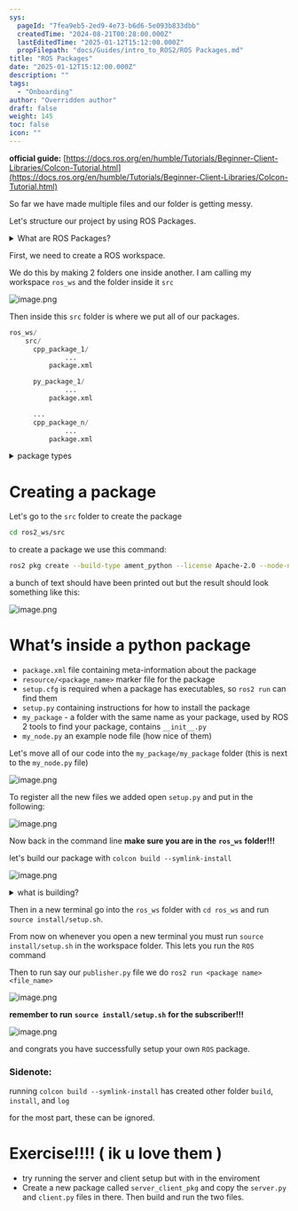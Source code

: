 ```yaml
---
sys:
  pageId: "7fea9eb5-2ed9-4e73-b6d6-5e093b833dbb"
  createdTime: "2024-08-21T00:28:00.000Z"
  lastEditedTime: "2025-01-12T15:12:00.000Z"
  propFilepath: "docs/Guides/intro_to_ROS2/ROS Packages.md"
title: "ROS Packages"
date: "2025-01-12T15:12:00.000Z"
description: ""
tags:
  - "Onboarding"
author: "Overridden author"
draft: false
weight: 145
toc: false
icon: ""
---
```


**official guide:** [https://docs.ros.org/en/humble/Tutorials/Beginner-Client-Libraries/Colcon-Tutorial.html](https://docs.ros.org/en/humble/Tutorials/Beginner-Client-Libraries/Colcon-Tutorial.html)

So far we have made multiple files and our folder is getting messy.

Let's structure our project by using ROS Packages.

<details>

<summary>What are ROS Packages?</summary>

ROS Packages are, as the name implies, packages of code that are highly sharable between ROS developers.

They consist of a folder, `package.xml` file, and source code

```python
      cpp_package_1/
		      ... imagine much code files here ..
          package.xml
```

</details>

First, we need to create a ROS workspace.

We do this by making 2 folders one inside another. I am calling my workspace `ros_ws` and the folder inside it `src`

![image.png](https://prod-files-secure.s3.us-west-2.amazonaws.com/d518164a-d88e-44d1-a4ee-3adb3bd8bce0/70706947-fd18-4537-a67b-e12946812d31/image.png?X-Amz-Algorithm=AWS4-HMAC-SHA256&X-Amz-Content-Sha256=UNSIGNED-PAYLOAD&X-Amz-Credential=ASIAZI2LB466XSHSENLK%2F20250309%2Fus-west-2%2Fs3%2Faws4_request&X-Amz-Date=20250309T090135Z&X-Amz-Expires=3600&X-Amz-Security-Token=IQoJb3JpZ2luX2VjECcaCXVzLXdlc3QtMiJHMEUCIC0zmIkGmxHdeD49vidRxOsPWS8MWLtizCUZxz3yBInZAiEAz4uU%2FAEaCxtJYwkweyH60Kn4lE2jkhTUhmd1xaRu%2F1sq%2FwMIcBAAGgw2Mzc0MjMxODM4MDUiDB9cpTIOS2F5SIeoSircAxwrLmIQWETvWw3jf%2Fogl8Z2UHbWZMfj6yfLA1JI%2FH6BsGGVG5cLGmpEa8WdP06rMzeag2FCp2OC1IdkYQ9fI3zSl%2Fp7ysf7qYslrHg8eDFwoW7k5legCXdw4XdVf%2Bi7B%2Fac0XRjOlekHvcbnjbS8YTYU25V7Xnj2lDuLmr8%2F4fXb1y6hkgwkTuBcMV1CkQy2j6YmdBX5i%2Bv%2BlDE9FzWpUe81VRzzKPYChHhHuIlfKCcuj5h0cNVCoemMSHam7h7NGzISnURvVCAtj%2FKZIsOU0cGXfhsdZb7C8a5ARW1N3rdoTD8zN1Kujr5TN0g4dtZohSHC7%2FBhWSG3mOAcRb9eqGyXLn8xdg53ga%2F6z0RaQ8toiCKcZXOi9B4nkzOs6aPL9ZpuhKtZVHCBxYnIhBMoGD7H3xGMCy3%2BYcvW9BdL80wN6d6My8D7NaYA%2BHRJoylF%2B6NOtq6xBvTwg1R9ZTIpZT1FmA3mb%2Fe8jMx00dfkD7nIh2onbo0TZUGOWYY8bPDclpuZ2UfX6tCqsrI35kdOTa6jz5i19Rd8mtrmm7LIOxKFax%2Fs0oLoQO%2FDqPIlmZ9l4piYnx2xoXo06p0hzfPBmooLWUjdMFLtPv7ErlZnsQ2X1cbaKom%2F7aODjnXMIzrtL4GOqUBa3Su4pgmrYR0gKGRN1%2B7TEjTWS4AqjiCothzcxud%2F%2BJfCUw7MYhc0J3grA8ABdP4GbZWMtAR9yj2%2B125VMMcekKj%2FvjMxR8sFYHpz93%2BtF7qYfsuSBj4dd%2FMN5OScbbWn1E1bK7JGAVx3KSH1TEK3GsvgxwbPgDL%2FgW1ph0Tk8mWxialtsBD6MphkeLAZ5w0nsULkRlOolpq0ldAw0Hi3bV3Poht&X-Amz-Signature=4c2e7c25075e6cb96c80e3aa3bad2bb7cc25efe499ba3319357c6a4eb44d2248&X-Amz-SignedHeaders=host&x-id=GetObject)

Then inside this `src` folder is where we put all of our packages.

```python
ros_ws/
    src/
      cpp_package_1/
		      ...
          package.xml

      py_package_1/
		      ...
          package.xml

      ...
      cpp_package_n/
		      ...
          package.xml

```

<details>

<summary>package types</summary>

packages can be either `C++` or python.

the intern file structure is different for each but for this guide we will stick to creating python packages

</details>

# Creating a package

Let's go to the `src` folder to create the package

```bash
cd ros2_ws/src
```

to create a package we use this command:

```bash
ros2 pkg create --build-type ament_python --license Apache-2.0 --node-name my_node my_package
```

a bunch of text should have been printed out but the result should look something like this:

![image.png](https://prod-files-secure.s3.us-west-2.amazonaws.com/d518164a-d88e-44d1-a4ee-3adb3bd8bce0/e6cf1e3f-8512-4a3e-b131-079f800bf3e8/image.png?X-Amz-Algorithm=AWS4-HMAC-SHA256&X-Amz-Content-Sha256=UNSIGNED-PAYLOAD&X-Amz-Credential=ASIAZI2LB466XSHSENLK%2F20250309%2Fus-west-2%2Fs3%2Faws4_request&X-Amz-Date=20250309T090135Z&X-Amz-Expires=3600&X-Amz-Security-Token=IQoJb3JpZ2luX2VjECcaCXVzLXdlc3QtMiJHMEUCIC0zmIkGmxHdeD49vidRxOsPWS8MWLtizCUZxz3yBInZAiEAz4uU%2FAEaCxtJYwkweyH60Kn4lE2jkhTUhmd1xaRu%2F1sq%2FwMIcBAAGgw2Mzc0MjMxODM4MDUiDB9cpTIOS2F5SIeoSircAxwrLmIQWETvWw3jf%2Fogl8Z2UHbWZMfj6yfLA1JI%2FH6BsGGVG5cLGmpEa8WdP06rMzeag2FCp2OC1IdkYQ9fI3zSl%2Fp7ysf7qYslrHg8eDFwoW7k5legCXdw4XdVf%2Bi7B%2Fac0XRjOlekHvcbnjbS8YTYU25V7Xnj2lDuLmr8%2F4fXb1y6hkgwkTuBcMV1CkQy2j6YmdBX5i%2Bv%2BlDE9FzWpUe81VRzzKPYChHhHuIlfKCcuj5h0cNVCoemMSHam7h7NGzISnURvVCAtj%2FKZIsOU0cGXfhsdZb7C8a5ARW1N3rdoTD8zN1Kujr5TN0g4dtZohSHC7%2FBhWSG3mOAcRb9eqGyXLn8xdg53ga%2F6z0RaQ8toiCKcZXOi9B4nkzOs6aPL9ZpuhKtZVHCBxYnIhBMoGD7H3xGMCy3%2BYcvW9BdL80wN6d6My8D7NaYA%2BHRJoylF%2B6NOtq6xBvTwg1R9ZTIpZT1FmA3mb%2Fe8jMx00dfkD7nIh2onbo0TZUGOWYY8bPDclpuZ2UfX6tCqsrI35kdOTa6jz5i19Rd8mtrmm7LIOxKFax%2Fs0oLoQO%2FDqPIlmZ9l4piYnx2xoXo06p0hzfPBmooLWUjdMFLtPv7ErlZnsQ2X1cbaKom%2F7aODjnXMIzrtL4GOqUBa3Su4pgmrYR0gKGRN1%2B7TEjTWS4AqjiCothzcxud%2F%2BJfCUw7MYhc0J3grA8ABdP4GbZWMtAR9yj2%2B125VMMcekKj%2FvjMxR8sFYHpz93%2BtF7qYfsuSBj4dd%2FMN5OScbbWn1E1bK7JGAVx3KSH1TEK3GsvgxwbPgDL%2FgW1ph0Tk8mWxialtsBD6MphkeLAZ5w0nsULkRlOolpq0ldAw0Hi3bV3Poht&X-Amz-Signature=d6b24ed3d3399852e45f9a1ae23639c383b4d4c6ee316aef0f509bb2dcef80c2&X-Amz-SignedHeaders=host&x-id=GetObject)

# What’s inside a python package

- `package.xml` file containing meta-information about the package
- `resource/<package_name>` marker file for the package
- `setup.cfg` is required when a package has executables, so `ros2 run` can find them
- `setup.py` containing instructions for how to install the package
- `my_package` - a folder with the same name as your package, used by ROS 2 tools to find your package, contains `__init__.py`
- `my_node.py` an example node file (how nice of them)

Let's move all of our code into the `my_package/my_package` folder (this is next to the `my_node.py` file)

![image.png](https://prod-files-secure.s3.us-west-2.amazonaws.com/d518164a-d88e-44d1-a4ee-3adb3bd8bce0/9ce58f11-0da9-4d3e-b86d-506a9685d378/image.png?X-Amz-Algorithm=AWS4-HMAC-SHA256&X-Amz-Content-Sha256=UNSIGNED-PAYLOAD&X-Amz-Credential=ASIAZI2LB466XSHSENLK%2F20250309%2Fus-west-2%2Fs3%2Faws4_request&X-Amz-Date=20250309T090135Z&X-Amz-Expires=3600&X-Amz-Security-Token=IQoJb3JpZ2luX2VjECcaCXVzLXdlc3QtMiJHMEUCIC0zmIkGmxHdeD49vidRxOsPWS8MWLtizCUZxz3yBInZAiEAz4uU%2FAEaCxtJYwkweyH60Kn4lE2jkhTUhmd1xaRu%2F1sq%2FwMIcBAAGgw2Mzc0MjMxODM4MDUiDB9cpTIOS2F5SIeoSircAxwrLmIQWETvWw3jf%2Fogl8Z2UHbWZMfj6yfLA1JI%2FH6BsGGVG5cLGmpEa8WdP06rMzeag2FCp2OC1IdkYQ9fI3zSl%2Fp7ysf7qYslrHg8eDFwoW7k5legCXdw4XdVf%2Bi7B%2Fac0XRjOlekHvcbnjbS8YTYU25V7Xnj2lDuLmr8%2F4fXb1y6hkgwkTuBcMV1CkQy2j6YmdBX5i%2Bv%2BlDE9FzWpUe81VRzzKPYChHhHuIlfKCcuj5h0cNVCoemMSHam7h7NGzISnURvVCAtj%2FKZIsOU0cGXfhsdZb7C8a5ARW1N3rdoTD8zN1Kujr5TN0g4dtZohSHC7%2FBhWSG3mOAcRb9eqGyXLn8xdg53ga%2F6z0RaQ8toiCKcZXOi9B4nkzOs6aPL9ZpuhKtZVHCBxYnIhBMoGD7H3xGMCy3%2BYcvW9BdL80wN6d6My8D7NaYA%2BHRJoylF%2B6NOtq6xBvTwg1R9ZTIpZT1FmA3mb%2Fe8jMx00dfkD7nIh2onbo0TZUGOWYY8bPDclpuZ2UfX6tCqsrI35kdOTa6jz5i19Rd8mtrmm7LIOxKFax%2Fs0oLoQO%2FDqPIlmZ9l4piYnx2xoXo06p0hzfPBmooLWUjdMFLtPv7ErlZnsQ2X1cbaKom%2F7aODjnXMIzrtL4GOqUBa3Su4pgmrYR0gKGRN1%2B7TEjTWS4AqjiCothzcxud%2F%2BJfCUw7MYhc0J3grA8ABdP4GbZWMtAR9yj2%2B125VMMcekKj%2FvjMxR8sFYHpz93%2BtF7qYfsuSBj4dd%2FMN5OScbbWn1E1bK7JGAVx3KSH1TEK3GsvgxwbPgDL%2FgW1ph0Tk8mWxialtsBD6MphkeLAZ5w0nsULkRlOolpq0ldAw0Hi3bV3Poht&X-Amz-Signature=5dd9dc6170095af9caedcbb34d0632d721197754d72dcd3ccd20b5310f7c9c0f&X-Amz-SignedHeaders=host&x-id=GetObject)

To register all the new files we added open `setup.py` and put in the following:

![image.png](https://prod-files-secure.s3.us-west-2.amazonaws.com/d518164a-d88e-44d1-a4ee-3adb3bd8bce0/1cd7c262-4cae-4496-9d75-c178537d24a2/image.png?X-Amz-Algorithm=AWS4-HMAC-SHA256&X-Amz-Content-Sha256=UNSIGNED-PAYLOAD&X-Amz-Credential=ASIAZI2LB466XSHSENLK%2F20250309%2Fus-west-2%2Fs3%2Faws4_request&X-Amz-Date=20250309T090135Z&X-Amz-Expires=3600&X-Amz-Security-Token=IQoJb3JpZ2luX2VjECcaCXVzLXdlc3QtMiJHMEUCIC0zmIkGmxHdeD49vidRxOsPWS8MWLtizCUZxz3yBInZAiEAz4uU%2FAEaCxtJYwkweyH60Kn4lE2jkhTUhmd1xaRu%2F1sq%2FwMIcBAAGgw2Mzc0MjMxODM4MDUiDB9cpTIOS2F5SIeoSircAxwrLmIQWETvWw3jf%2Fogl8Z2UHbWZMfj6yfLA1JI%2FH6BsGGVG5cLGmpEa8WdP06rMzeag2FCp2OC1IdkYQ9fI3zSl%2Fp7ysf7qYslrHg8eDFwoW7k5legCXdw4XdVf%2Bi7B%2Fac0XRjOlekHvcbnjbS8YTYU25V7Xnj2lDuLmr8%2F4fXb1y6hkgwkTuBcMV1CkQy2j6YmdBX5i%2Bv%2BlDE9FzWpUe81VRzzKPYChHhHuIlfKCcuj5h0cNVCoemMSHam7h7NGzISnURvVCAtj%2FKZIsOU0cGXfhsdZb7C8a5ARW1N3rdoTD8zN1Kujr5TN0g4dtZohSHC7%2FBhWSG3mOAcRb9eqGyXLn8xdg53ga%2F6z0RaQ8toiCKcZXOi9B4nkzOs6aPL9ZpuhKtZVHCBxYnIhBMoGD7H3xGMCy3%2BYcvW9BdL80wN6d6My8D7NaYA%2BHRJoylF%2B6NOtq6xBvTwg1R9ZTIpZT1FmA3mb%2Fe8jMx00dfkD7nIh2onbo0TZUGOWYY8bPDclpuZ2UfX6tCqsrI35kdOTa6jz5i19Rd8mtrmm7LIOxKFax%2Fs0oLoQO%2FDqPIlmZ9l4piYnx2xoXo06p0hzfPBmooLWUjdMFLtPv7ErlZnsQ2X1cbaKom%2F7aODjnXMIzrtL4GOqUBa3Su4pgmrYR0gKGRN1%2B7TEjTWS4AqjiCothzcxud%2F%2BJfCUw7MYhc0J3grA8ABdP4GbZWMtAR9yj2%2B125VMMcekKj%2FvjMxR8sFYHpz93%2BtF7qYfsuSBj4dd%2FMN5OScbbWn1E1bK7JGAVx3KSH1TEK3GsvgxwbPgDL%2FgW1ph0Tk8mWxialtsBD6MphkeLAZ5w0nsULkRlOolpq0ldAw0Hi3bV3Poht&X-Amz-Signature=d2860945d5642dd80962056677a71fd55b67b2574732f5264e0457e27ae8f8a9&X-Amz-SignedHeaders=host&x-id=GetObject)

Now back in the command line **make sure you are in the** **`ros_ws`** **folder!!!**

let's build our package with `colcon build --symlink-install`

![image.png](https://prod-files-secure.s3.us-west-2.amazonaws.com/d518164a-d88e-44d1-a4ee-3adb3bd8bce0/2f2a0d27-b173-48fd-b189-5f5c0ce65619/image.png?X-Amz-Algorithm=AWS4-HMAC-SHA256&X-Amz-Content-Sha256=UNSIGNED-PAYLOAD&X-Amz-Credential=ASIAZI2LB466XSHSENLK%2F20250309%2Fus-west-2%2Fs3%2Faws4_request&X-Amz-Date=20250309T090135Z&X-Amz-Expires=3600&X-Amz-Security-Token=IQoJb3JpZ2luX2VjECcaCXVzLXdlc3QtMiJHMEUCIC0zmIkGmxHdeD49vidRxOsPWS8MWLtizCUZxz3yBInZAiEAz4uU%2FAEaCxtJYwkweyH60Kn4lE2jkhTUhmd1xaRu%2F1sq%2FwMIcBAAGgw2Mzc0MjMxODM4MDUiDB9cpTIOS2F5SIeoSircAxwrLmIQWETvWw3jf%2Fogl8Z2UHbWZMfj6yfLA1JI%2FH6BsGGVG5cLGmpEa8WdP06rMzeag2FCp2OC1IdkYQ9fI3zSl%2Fp7ysf7qYslrHg8eDFwoW7k5legCXdw4XdVf%2Bi7B%2Fac0XRjOlekHvcbnjbS8YTYU25V7Xnj2lDuLmr8%2F4fXb1y6hkgwkTuBcMV1CkQy2j6YmdBX5i%2Bv%2BlDE9FzWpUe81VRzzKPYChHhHuIlfKCcuj5h0cNVCoemMSHam7h7NGzISnURvVCAtj%2FKZIsOU0cGXfhsdZb7C8a5ARW1N3rdoTD8zN1Kujr5TN0g4dtZohSHC7%2FBhWSG3mOAcRb9eqGyXLn8xdg53ga%2F6z0RaQ8toiCKcZXOi9B4nkzOs6aPL9ZpuhKtZVHCBxYnIhBMoGD7H3xGMCy3%2BYcvW9BdL80wN6d6My8D7NaYA%2BHRJoylF%2B6NOtq6xBvTwg1R9ZTIpZT1FmA3mb%2Fe8jMx00dfkD7nIh2onbo0TZUGOWYY8bPDclpuZ2UfX6tCqsrI35kdOTa6jz5i19Rd8mtrmm7LIOxKFax%2Fs0oLoQO%2FDqPIlmZ9l4piYnx2xoXo06p0hzfPBmooLWUjdMFLtPv7ErlZnsQ2X1cbaKom%2F7aODjnXMIzrtL4GOqUBa3Su4pgmrYR0gKGRN1%2B7TEjTWS4AqjiCothzcxud%2F%2BJfCUw7MYhc0J3grA8ABdP4GbZWMtAR9yj2%2B125VMMcekKj%2FvjMxR8sFYHpz93%2BtF7qYfsuSBj4dd%2FMN5OScbbWn1E1bK7JGAVx3KSH1TEK3GsvgxwbPgDL%2FgW1ph0Tk8mWxialtsBD6MphkeLAZ5w0nsULkRlOolpq0ldAw0Hi3bV3Poht&X-Amz-Signature=9eb7b9b84fb9726b16dba114bd4630f4b4d262db2489f63bc6449341b87d40c7&X-Amz-SignedHeaders=host&x-id=GetObject)

<details>

<summary>what is building?</summary>

if you are a CS major at Rose-Hulman you will learn the answer to this in CSSE132

but TLDR; is it combines all the code files into one program that can be run easily 

</details>

Then in a new terminal go into the `ros_ws` folder with `cd ros_ws` and run `source install/setup.sh`. 

From now on whenever you open a new terminal you must run `source install/setup.sh` in the workspace folder. This lets you run the `ROS` command

Then to run say our `publisher.py` file we do `ros2 run <package name> <file_name>`

![image.png](https://prod-files-secure.s3.us-west-2.amazonaws.com/d518164a-d88e-44d1-a4ee-3adb3bd8bce0/4f4b1219-3a44-4632-aa0a-ce3471699f59/image.png?X-Amz-Algorithm=AWS4-HMAC-SHA256&X-Amz-Content-Sha256=UNSIGNED-PAYLOAD&X-Amz-Credential=ASIAZI2LB466XSHSENLK%2F20250309%2Fus-west-2%2Fs3%2Faws4_request&X-Amz-Date=20250309T090135Z&X-Amz-Expires=3600&X-Amz-Security-Token=IQoJb3JpZ2luX2VjECcaCXVzLXdlc3QtMiJHMEUCIC0zmIkGmxHdeD49vidRxOsPWS8MWLtizCUZxz3yBInZAiEAz4uU%2FAEaCxtJYwkweyH60Kn4lE2jkhTUhmd1xaRu%2F1sq%2FwMIcBAAGgw2Mzc0MjMxODM4MDUiDB9cpTIOS2F5SIeoSircAxwrLmIQWETvWw3jf%2Fogl8Z2UHbWZMfj6yfLA1JI%2FH6BsGGVG5cLGmpEa8WdP06rMzeag2FCp2OC1IdkYQ9fI3zSl%2Fp7ysf7qYslrHg8eDFwoW7k5legCXdw4XdVf%2Bi7B%2Fac0XRjOlekHvcbnjbS8YTYU25V7Xnj2lDuLmr8%2F4fXb1y6hkgwkTuBcMV1CkQy2j6YmdBX5i%2Bv%2BlDE9FzWpUe81VRzzKPYChHhHuIlfKCcuj5h0cNVCoemMSHam7h7NGzISnURvVCAtj%2FKZIsOU0cGXfhsdZb7C8a5ARW1N3rdoTD8zN1Kujr5TN0g4dtZohSHC7%2FBhWSG3mOAcRb9eqGyXLn8xdg53ga%2F6z0RaQ8toiCKcZXOi9B4nkzOs6aPL9ZpuhKtZVHCBxYnIhBMoGD7H3xGMCy3%2BYcvW9BdL80wN6d6My8D7NaYA%2BHRJoylF%2B6NOtq6xBvTwg1R9ZTIpZT1FmA3mb%2Fe8jMx00dfkD7nIh2onbo0TZUGOWYY8bPDclpuZ2UfX6tCqsrI35kdOTa6jz5i19Rd8mtrmm7LIOxKFax%2Fs0oLoQO%2FDqPIlmZ9l4piYnx2xoXo06p0hzfPBmooLWUjdMFLtPv7ErlZnsQ2X1cbaKom%2F7aODjnXMIzrtL4GOqUBa3Su4pgmrYR0gKGRN1%2B7TEjTWS4AqjiCothzcxud%2F%2BJfCUw7MYhc0J3grA8ABdP4GbZWMtAR9yj2%2B125VMMcekKj%2FvjMxR8sFYHpz93%2BtF7qYfsuSBj4dd%2FMN5OScbbWn1E1bK7JGAVx3KSH1TEK3GsvgxwbPgDL%2FgW1ph0Tk8mWxialtsBD6MphkeLAZ5w0nsULkRlOolpq0ldAw0Hi3bV3Poht&X-Amz-Signature=866ab62caf59990d8597c7c542753ae89288deefc3f77067697ef9319a85070b&X-Amz-SignedHeaders=host&x-id=GetObject)

**remember to run** **`source install/setup.sh`** **for the subscriber!!!**

![image.png](https://prod-files-secure.s3.us-west-2.amazonaws.com/d518164a-d88e-44d1-a4ee-3adb3bd8bce0/02121119-dad4-49ec-8356-c956108b4243/image.png?X-Amz-Algorithm=AWS4-HMAC-SHA256&X-Amz-Content-Sha256=UNSIGNED-PAYLOAD&X-Amz-Credential=ASIAZI2LB466XSHSENLK%2F20250309%2Fus-west-2%2Fs3%2Faws4_request&X-Amz-Date=20250309T090135Z&X-Amz-Expires=3600&X-Amz-Security-Token=IQoJb3JpZ2luX2VjECcaCXVzLXdlc3QtMiJHMEUCIC0zmIkGmxHdeD49vidRxOsPWS8MWLtizCUZxz3yBInZAiEAz4uU%2FAEaCxtJYwkweyH60Kn4lE2jkhTUhmd1xaRu%2F1sq%2FwMIcBAAGgw2Mzc0MjMxODM4MDUiDB9cpTIOS2F5SIeoSircAxwrLmIQWETvWw3jf%2Fogl8Z2UHbWZMfj6yfLA1JI%2FH6BsGGVG5cLGmpEa8WdP06rMzeag2FCp2OC1IdkYQ9fI3zSl%2Fp7ysf7qYslrHg8eDFwoW7k5legCXdw4XdVf%2Bi7B%2Fac0XRjOlekHvcbnjbS8YTYU25V7Xnj2lDuLmr8%2F4fXb1y6hkgwkTuBcMV1CkQy2j6YmdBX5i%2Bv%2BlDE9FzWpUe81VRzzKPYChHhHuIlfKCcuj5h0cNVCoemMSHam7h7NGzISnURvVCAtj%2FKZIsOU0cGXfhsdZb7C8a5ARW1N3rdoTD8zN1Kujr5TN0g4dtZohSHC7%2FBhWSG3mOAcRb9eqGyXLn8xdg53ga%2F6z0RaQ8toiCKcZXOi9B4nkzOs6aPL9ZpuhKtZVHCBxYnIhBMoGD7H3xGMCy3%2BYcvW9BdL80wN6d6My8D7NaYA%2BHRJoylF%2B6NOtq6xBvTwg1R9ZTIpZT1FmA3mb%2Fe8jMx00dfkD7nIh2onbo0TZUGOWYY8bPDclpuZ2UfX6tCqsrI35kdOTa6jz5i19Rd8mtrmm7LIOxKFax%2Fs0oLoQO%2FDqPIlmZ9l4piYnx2xoXo06p0hzfPBmooLWUjdMFLtPv7ErlZnsQ2X1cbaKom%2F7aODjnXMIzrtL4GOqUBa3Su4pgmrYR0gKGRN1%2B7TEjTWS4AqjiCothzcxud%2F%2BJfCUw7MYhc0J3grA8ABdP4GbZWMtAR9yj2%2B125VMMcekKj%2FvjMxR8sFYHpz93%2BtF7qYfsuSBj4dd%2FMN5OScbbWn1E1bK7JGAVx3KSH1TEK3GsvgxwbPgDL%2FgW1ph0Tk8mWxialtsBD6MphkeLAZ5w0nsULkRlOolpq0ldAw0Hi3bV3Poht&X-Amz-Signature=a7043325bcef3b5a6bb73377ea9b0d075027ffc1838f2a5c997471f2be177663&X-Amz-SignedHeaders=host&x-id=GetObject)

and congrats you have successfully setup your own `ROS` package.

### Sidenote:

running `colcon build --symlink-install` has created other folder `build`, `install`, and `log`

for the most part, these can be ignored.

# Exercise!!!! ( ik u love them )

- try running the server and client setup but with in the enviroment
- Create a new package called `server_client_pkg` and copy the `server.py` and `client.py` files in there. Then build and run the two files.
